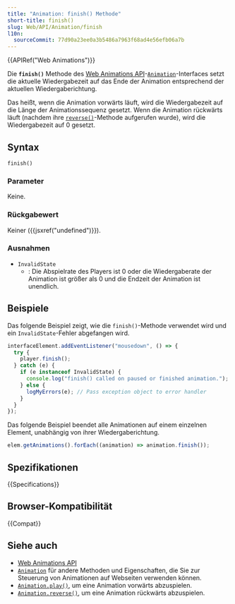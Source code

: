 ```yaml
---
title: "Animation: finish() Methode"
short-title: finish()
slug: Web/API/Animation/finish
l10n:
  sourceCommit: 77d90a23ee0a3b5486a7963f68ad4e56efb06a7b
---
```


{{APIRef("Web Animations")}}

Die **`finish()`** Methode des [Web Animations API](/de/docs/Web/API/Web_Animations_API)-[`Animation`](/de/docs/Web/API/Animation)-Interfaces setzt die aktuelle Wiedergabezeit auf das Ende der Animation entsprechend der aktuellen Wiedergaberichtung.

Das heißt, wenn die Animation vorwärts läuft, wird die Wiedergabezeit auf die Länge der Animationssequenz gesetzt. Wenn die Animation rückwärts läuft (nachdem ihre [`reverse()`](/de/docs/Web/API/Animation/reverse)-Methode aufgerufen wurde), wird die Wiedergabezeit auf 0 gesetzt.

## Syntax

```js-nolint
finish()
```

### Parameter

Keine.

### Rückgabewert

Keiner ({{jsxref("undefined")}}).

### Ausnahmen

- `InvalidState`
  - : Die Abspielrate des Players ist 0 oder die Wiedergaberate der Animation ist größer als 0 und die Endzeit der Animation ist unendlich.

## Beispiele

Das folgende Beispiel zeigt, wie die `finish()`-Methode verwendet wird und ein `InvalidState`-Fehler abgefangen wird.

```js
interfaceElement.addEventListener("mousedown", () => {
  try {
    player.finish();
  } catch (e) {
    if (e instanceof InvalidState) {
      console.log("finish() called on paused or finished animation.");
    } else {
      logMyErrors(e); // Pass exception object to error handler
    }
  }
});
```

Das folgende Beispiel beendet alle Animationen auf einem einzelnen Element, unabhängig von ihrer Wiedergaberichtung.

```js
elem.getAnimations().forEach((animation) => animation.finish());
```

## Spezifikationen

{{Specifications}}

## Browser-Kompatibilität

{{Compat}}

## Siehe auch

- [Web Animations API](/de/docs/Web/API/Web_Animations_API)
- [`Animation`](/de/docs/Web/API/Animation) für andere Methoden und Eigenschaften, die Sie zur Steuerung von Animationen auf Webseiten verwenden können.
- [`Animation.play()`](/de/docs/Web/API/Animation/play), um eine Animation vorwärts abzuspielen.
- [`Animation.reverse()`](/de/docs/Web/API/Animation/reverse), um eine Animation rückwärts abzuspielen.
